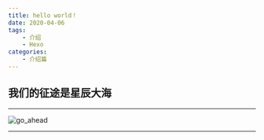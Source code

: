 ```yaml
---
title: hello world！
date: 2020-04-06 
tags:
    - 介绍
    - Hexo
categories:
    - 介绍篇
---
```

## 我们的征途是星辰大海

---
  
  ![go_ahead](https://img.imgdb.cn/item/606dbcdc8322e6675c34d827.jpg)

---